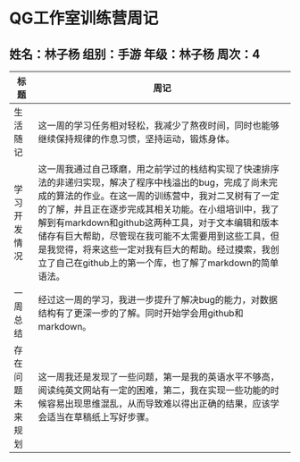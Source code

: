 # QG工作室训练营周记

## 姓名：林子杨	  组别：手游	  年级：林子杨	  周次：4

标题|周记
-|-
生活随记|这一周的学习任务相对轻松，我减少了熬夜时间，同时也能够继续保持规律的作息习惯，坚持运动，锻炼身体。
学习开发情况|这一周我通过自己琢磨，用之前学过的栈结构实现了快速排序法的非递归实现，解决了程序中栈溢出的bug，完成了尚未完成的算法的作业。在这一周的训练营中，我对二叉树有了一定的了解，并且正在逐步完成其相关功能。在小组培训中，我了解到有markdown和github这两种工具，对于文本编辑和版本储存有巨大帮助，尽管现在我可能不太需要用到这些工具，但是我觉得，将来这些一定对我有巨大的帮助。经过摸索，我创立了自己在github上的第一个库，也了解了markdown的简单语法。
一周总结|经过这一周的学习，我进一步提升了解决bug的能力，对数据结构有了更深一步的了解。同时开始学会用github和markdown。
存在问题未来规划|这一周我还是发现了一些问题，第一是我的英语水平不够高，阅读纯英文网站有一定的困难，第二，我在实现一些功能的时候容易出现思维混乱，从而导致难以得出正确的结果，应该学会适当在草稿纸上写好步骤。

